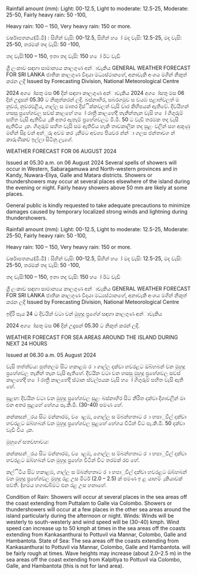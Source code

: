 Rainfall amount (mm): Light: 00-12.5, Light to moderate: 12.5-25, Moderate: 25-50, Fairly heavy rain: 50 -100,

Heavy rain: 100 – 150, Very heavy rain: 150 or more.

වර්ෂාපතනය(මි.මී) : සිහින් වැසි: 00-12.5, සිහින් හ ෝ මද වැසි: 12.5-25, මද වැසි: 25-50, තරමක් තද වැසි: 50 -100,

තද වැසි:100 – 150, ඉතා තද වැසි: 150 හ ෝ ඊට වැඩි

ශ්‍රී ලංකාව සඳහා සාමාන්‍යය කාලගුණ අන්‍ාවැකිය GENERAL WEATHER FORECAST FOR SRI LANKA ජාතික කාලගුණ විදයා මධ්‍යස්ථානහේ, අනාවැකි අංශය මගින් නිකුත් කරන ලදි Issued by Forecasting Division, National Meteorological Centre

2024 අග ෝසතු මස 06 දින්‍ සඳහා කාලගුණ අන්‍ාවැකිය 2024 අග ෝසතු මස 06 දින්‍ උදෑසන්‍ 05.30 ට නිකුත්කරන්‍ ලදි. බස්නාහිර, සබරගමුව ස වයඹ පළාත්වලත් ම නුවර, නුවරඑළිය, ගාල්ල ස මාතර දිස්ික්කවලත් වැසි වාර කිහිපයක් ඇතිවේ. දිවයිහන් හසසු ප්‍රහේශවල සවස් කාලහේ හ ෝ රාත්‍රී කාලහේදී තැනින්තැන වැසි හ ෝ ගිගුරුම් සහිත වැසි ඇතිවිය ැකි අතර ඇතැම් ප්‍රහේශවලට මි.මී. 50 ට වැඩි තරමක තද වැසි ඇතිවිය ැක. ගිගුරුම් සහිත වැසි සම ඇතිවිය හැකි තාවකාලික තද සුළං වලින් සහ අකුණු මඟින් සිදු වන්‍ අන්‍ුරු අවම කර ැනීමට අවශ්‍ය පියවර න්න්‍ා ගලස ජන්‍තාවග න් කාරුණිකව ඉල්ලා සිටිනු ලැගේ.

WEATHER FORECAST FOR 06 AUGUST 2024

Issued at 05.30 a.m. on 06 August 2024 Several spells of showers will occur in Western, Sabaragamuwa and North-western provinces and in Kandy, Nuwara-Eliya, Galle and Matara districts. Showers or thundershowers may occur at several places elsewhere of the island during the evening or night. Fairly heavy showers above 50 mm are likely at some places.

General public is kindly requested to take adequate precautions to minimize damages caused by temporary localized strong winds and lightning during thundershowers.

Rainfall amount (mm): Light: 00-12.5, Light to moderate: 12.5-25, Moderate: 25-50, Fairly heavy rain: 50 -100,

Heavy rain: 100 – 150, Very heavy rain: 150 or more.

වර්ෂාපතනය(මි.මී) : සිහින් වැසි: 00-12.5, සිහින් හ ෝ මද වැසි: 12.5-25, මද වැසි: 25-50, තරමක් තද වැසි: 50 -100,

තද වැසි:100 – 150, ඉතා තද වැසි: 150 හ ෝ ඊට වැඩි

ශ්‍රී ලංකාව සඳහා සාමාන්‍යය කාලගුණ අන්‍ාවැකිය GENERAL WEATHER FORECAST FOR SRI LANKA ජාතික කාලගුණ විදයා මධ්‍යස්ථානහේ, අනාවැකි අංශය මගින් නිකුත් කරන ලදි Issued by Forecasting Division, National Meteorological Centre

ඉදිරි පැය 24 ට දිවයින්‍ වටා වන්‍ මුහුදු ප්‍රගේශ්‍ සඳහා කාලගුණ අන්‍ාවැකිය

2024 අග ෝසතු මස 06 දින්‍ උදෑසන්‍ 05.30 ට නිකුත් කරන්‍ ලදි.

WEATHER FORECAST FOR SEA AREAS AROUND THE ISLAND DURING NEXT 24 HOURS

Issued at 06.30 a.m. 05 August 2024

වැසි තත්ත්වය: පුත්තලම සිට හකාළඹ ර ා ගාල්ල දක්වා හවරළට ඔබ්හබන් වන මුහුදු ප්‍රහේශවල තැනින් තැන වැසි ඇතිහේ. දිවයින වටා වන හසසු මුහුදු ප්‍රහේශවල සවස් කාලහේදී හ ෝ රාත්‍රී කාලහේදී ස්ථාන ස්වල්පයක වැසි හ ෝ ගිගුරුම් සහිත වැසි ඇති හේ.

සුළඟ: දිවයින වටා වන මුහුදු ප්‍රහේශවල සුළං බස්නාහිර සිට නිරිත දක්වා දිශාවලින් මා එන අතර සුළහේ හේගය පැ.කි.මී. (30-40) පමණ හේ.

කන්කසන්ුරය සිට මන්නාරම, ව ොළඹ, ගොල්ල ස ම්බන්හතාට ර ා හපාුවිල් දක්වා හවරළට ඔබ්හබන් වන මුහුදු ප්‍රහේශවල සුළහේ හේගය විටින් විට පැ.කි.මී. 50 දක්වා වැඩි විය ැක.

මුහුගේ සතවභාවය:

කන්කසන්ුරය සිට මන්නාරම, ව ොළඹ, ගොල්ල ස ම්බන්හතාට ර ා හපාුවිල් දක්වා හවරළට ඔබ්හබන් වන මුහුදු ප්‍රහේශ විටින් විට තරමක් රළු හේ.

කල්ිටිය සිට හකාළඹ, ගාල්ල ස ම්බන්හතාට ර ා හපාුවිල් දක්වා හවරළට ඔබ්හබන් වන මුහුදු ප්‍රහේශවල මුහුදු රළ උස මීටර් (2.0 – 2.5) ක් පමණ ඉ ළ යාහම් ැකියාවක් පවතී. (හමය හගාඩබිමට එන රළ උස හනාහේ.

Condition of Rain: Showers will occur at several places in the sea areas off the coast extending from Puttalam to Galle via Colombo. Showers or thundershowers will occur at a few places in the other sea areas around the island particularly during the afternoon or night. Winds: Winds will be westerly to south-westerly and wind speed will be (30-40) kmph. Wind speed can increase up to 50 kmph at times in the sea areas off the coasts extending from Kankasanthurai to Pottuvil via Mannar, Colombo, Galle and Hambantota. State of Sea: The sea areas off the coasts extending from Kankasanthurai to Pottuvil via Mannar, Colombo, Galle and Hambantota. will be fairly rough at times. Wave heights may increase (about 2.0–2.5 m) in the sea areas off the coast extending from Kalpitiya to Pottuvil via Colombo, Galle, and Hambantota (this is not for land area).